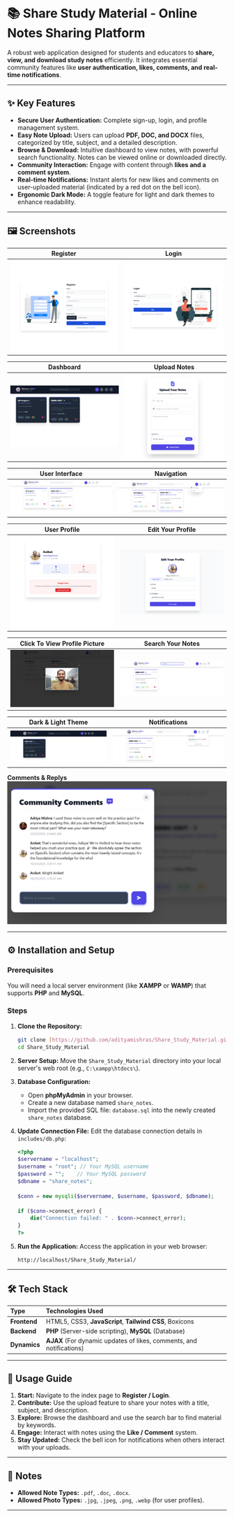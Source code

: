 # 📚 Share Study Material - Online Notes Sharing Platform

A robust web application designed for students and educators to **share, view, and download study notes** efficiently. It integrates essential community features like **user authentication, likes, comments, and real-time notifications**.

---

## ✨ Key Features

* **Secure User Authentication:** Complete sign-up, login, and profile management system.
* **Easy Note Upload:** Users can upload **PDF, DOC, and DOCX** files, categorized by title, subject, and a detailed description.
* **Browse & Download:** Intuitive dashboard to view notes, with powerful search functionality. Notes can be viewed online or downloaded directly.
* **Community Interaction:** Engage with content through **likes and a comment system**.
* **Real-time Notifications:** Instant alerts for new likes and comments on user-uploaded material (indicated by a red dot on the bell icon).
* **Ergonomic Dark Mode:** A toggle feature for light and dark themes to enhance readability.

---

## 🖼 Screenshots

| Register | Login |
| :---: | :---: |
| ![Dashboard Screenshot](screenshot/1.png) | ![Upload Notes Screenshot](screenshot/2.png) |

| Dashboard | Upload Notes |
| :---: | :---: |
| ![Dashboard Screenshot](assets/dashboard.png) | ![Upload Notes Screenshot](assets/upload.png) |

| User Interface | Navigation |
| :---: | :---: |
| ![Note Details Screenshot](screenshot/3.png) | ![Notifications Screenshot](screenshot/4.png) |

| User Profile | Edit Your Profile |
| :---: | :---: |
| ![Note Details Screenshot](screenshot/5.png) | ![Notifications Screenshot](screenshot/6.png) |

| Click To View Profile Picture | Search Your Notes |
| :---: | :---: |
| ![Note Details Screenshot](screenshot/7.png) | ![Notifications Screenshot](screenshot/8.png) |

| Dark & Light Theme | Notifications |
| :---: | :---: |
| ![Note Details Screenshot](screenshot/9.png) | ![Notifications Screenshot](screenshot/10.png) |

**Comments & Replys**
![Notifications Screenshot](screenshot/12.png)

---

## ⚙️ Installation and Setup

### Prerequisites

You will need a local server environment (like **XAMPP** or **WAMP**) that supports **PHP** and **MySQL**.

### Steps

1.  **Clone the Repository:**
    ```bash
    git clone [https://github.com/adityamishras/Share_Study_Material.git](https://github.com/adityamishras/Share_Study_Material.git)
    cd Share_Study_Material
    ```

2.  **Server Setup:**
    Move the `Share_Study_Material` directory into your local server's web root (e.g., `C:\xampp\htdocs\`).

3.  **Database Configuration:**
    * Open **phpMyAdmin** in your browser.
    * Create a new database named `share_notes`.
    * Import the provided SQL file: `database.sql` into the newly created `share_notes` database.

4.  **Update Connection File:**
    Edit the database connection details in `includes/db.php`:

    ```php
    <?php
    $servername = "localhost";
    $username = "root"; // Your MySQL username
    $password = "";    // Your MySQL password
    $dbname = "share_notes";

    $conn = new mysqli($servername, $username, $password, $dbname);

    if ($conn->connect_error) {
        die("Connection failed: " . $conn->connect_error);
    }
    ?>
    ```

5.  **Run the Application:**
    Access the application in your web browser:
    ```
    http://localhost/Share_Study_Material/
    ```

---

## 🛠 Tech Stack

| Type | Technologies Used |
| :--- | :--- |
| **Frontend** | HTML5, CSS3, **JavaScript**, **Tailwind CSS**, Boxicons |
| **Backend** | **PHP** (Server-side scripting), **MySQL** (Database) |
| **Dynamics** | **AJAX** (For dynamic updates of likes, comments, and notifications) |

---

## 🚀 Usage Guide

1.  **Start:** Navigate to the index page to **Register / Login**.
2.  **Contribute:** Use the upload feature to share your notes with a title, subject, and description.
3.  **Explore:** Browse the dashboard and use the search bar to find material by keywords.
4.  **Engage:** Interact with notes using the **Like / Comment** system.
5.  **Stay Updated:** Check the bell icon for notifications when others interact with your uploads.

---

## 📝 Notes

* **Allowed Note Types:** `.pdf`, `.doc`, `.docx`.
* **Allowed Photo Types:** `.jpg`, `.jpeg`, `.png`, `.webp` (for user profiles).

---
